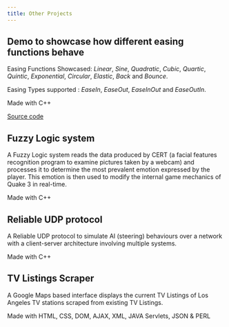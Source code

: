 ```yaml
---
title: Other Projects
---
```


## Demo to showcase how different easing functions behave

Easing Functions Showcased: _Linear_, _Sine_, _Quadratic_, _Cubic_, _Quartic_, _Quintic_, _Exponential_, _Circular_, _Elastic_, _Back_ and _Bounce_.

Easing Types supported : _EaseIn_, _EaseOut_, _EaseInOut_ and _EaseOutIn_.

Made with C++

[Source code](https://github.com/AnkurSheel/EasingFunctionsDemo)

<?# ResponsiveYouTube x0vW7pHsvFQ Title="Easing Functions Video" /?>

## Fuzzy Logic system

A Fuzzy Logic system reads the data produced by CERT (a facial features recognition program to examine pictures taken by a webcam) and processes it to determine the most prevalent emotion expressed by the player. This emotion is then used to modify the internal game mechanics of Quake 3 in real-time.

Made with C++

## Reliable UDP protocol

A Reliable UDP protocol to simulate AI (steering) behaviours over a network with a client-server architecture involving multiple systems.

Made with C++

## TV Listings Scraper

A Google Maps based interface displays the current TV Listings of Los Angeles TV stations scraped from existing TV Listings.

Made with HTML, CSS, DOM, AJAX, XML, JAVA Servlets, JSON & PERL
